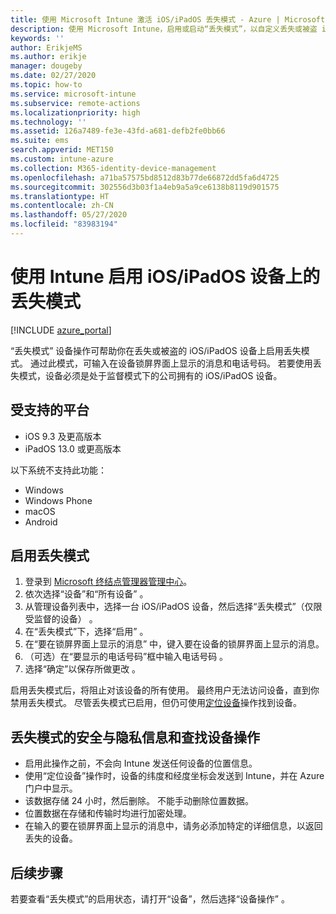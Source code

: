 ```yaml
---
title: 使用 Microsoft Intune 激活 iOS/iPadOS 丢失模式 - Azure | Microsoft Docs
description: 使用 Microsoft Intune，启用或启动“丢失模式”，以自定义丢失或被盗 iOS/iPadOS 设备的锁屏界面上显示的消息。 并获取有关使用丢失模式时的安全与隐私信息。
keywords: ''
author: ErikjeMS
ms.author: erikje
manager: dougeby
ms.date: 02/27/2020
ms.topic: how-to
ms.service: microsoft-intune
ms.subservice: remote-actions
ms.localizationpriority: high
ms.technology: ''
ms.assetid: 126a7489-fe3e-43fd-a681-defb2fe0bb66
ms.suite: ems
search.appverid: MET150
ms.custom: intune-azure
ms.collection: M365-identity-device-management
ms.openlocfilehash: a71ba57575bd8512d83b77de66872dd5fa6d4725
ms.sourcegitcommit: 302556d3b03f1a4eb9a5a9ce6138b8119d901575
ms.translationtype: HT
ms.contentlocale: zh-CN
ms.lasthandoff: 05/27/2020
ms.locfileid: "83983194"
---
```

# <a name="enable-lost-mode-on-iosipados-devices-with-intune"></a>使用 Intune 启用 iOS/iPadOS 设备上的丢失模式

[!INCLUDE [azure_portal](../includes/azure_portal.md)]

“丢失模式”  设备操作可帮助你在丢失或被盗的 iOS/iPadOS 设备上启用丢失模式。 通过此模式，可输入在设备锁屏界面上显示的消息和电话号码。 若要使用丢失模式，设备必须是处于监督模式下的公司拥有的 iOS/iPadOS 设备。

## <a name="supported-platforms"></a>受支持的平台

- iOS 9.3 及更高版本
- iPadOS 13.0 或更高版本

以下系统不支持此功能： 
- Windows
- Windows Phone
- macOS
- Android

## <a name="enable-lost-mode"></a>启用丢失模式

1. 登录到 [Microsoft 终结点管理器管理中心](https://go.microsoft.com/fwlink/?linkid=2109431)。
3. 依次选择“设备”和“所有设备”   。
4. 从管理设备列表中，选择一台 iOS/iPadOS 设备，然后选择“丢失模式”（仅限受监督的设备）  。
5. 在“丢失模式”下，选择“启用”   。
6. 在“要在锁屏界面上显示的消息”  中，键入要在设备的锁屏界面上显示的消息。
7. （可选）在“要显示的电话号码”框中输入电话号码  。
6. 选择“确定”以保存所做更改  。

启用丢失模式后，将阻止对该设备的所有使用。 最终用户无法访问设备，直到你禁用丢失模式。 尽管丢失模式已启用，但仍可使用[定位设备](device-locate.md)操作找到设备。

## <a name="security-and-privacy-information-for-the-lost-mode-and-locate-device-actions"></a>丢失模式的安全与隐私信息和查找设备操作
- 启用此操作之前，不会向 Intune 发送任何设备的位置信息。
- 使用“定位设备”操作时，设备的纬度和经度坐标会发送到 Intune，并在 Azure 门户中显示。
- 该数据存储 24 小时，然后删除。 不能手动删除位置数据。
- 位置数据在存储和传输时均进行加密处理。
- 在输入的要在锁屏界面上显示的消息中，请务必添加特定的详细信息，以返回丢失的设备。

## <a name="next-steps"></a>后续步骤

若要查看“丢失模式”的启用状态，请打开“设备”，然后选择“设备操作”   。
